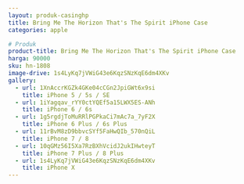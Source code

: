 ```yaml
---
layout: produk-casinghp
title: Bring Me The Horizon That's The Spirit iPhone Case
categories: apple

# Produk
product-title: Bring Me The Horizon That's The Spirit iPhone Case
harga: 90000
sku: hn-1808
image-drive: 1s4LyKq7jVWiG43e6KqzSNzKqE6dm4XKv
gallery:
  - url: 1XnAccrKGZk4GKe04cCGn2JpiGWt6x9si
    title: iPhone 5 / 5s / SE
  - url: 1iYagqav_rYY0ctYQEf5a15LWX5ES-ANh
    title: iPhone 6 / 6s
  - url: 1g5rgdjToMuRRlPGPkaCi7mAc7a_7yF2X
    title: iPhone 6 Plus / 6s Plus
  - url: 11rBvM8zD9bbvcSYf5FaHwQIb_570nQiL
    title: iPhone 7 / 8
  - url: 10qGMz56I5Xa7RzBXhVcidJ2ukIHwteyT
    title: iPhone 7 Plus / 8 Plus
  - url: 1s4LyKq7jVWiG43e6KqzSNzKqE6dm4XKv
    title: iPhone X
---
```

